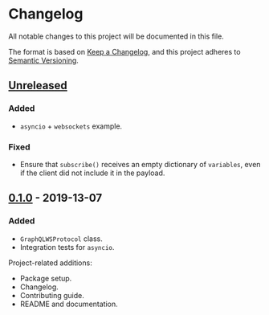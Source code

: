 # Changelog

All notable changes to this project will be documented in this file.

The format is based on [Keep a Changelog](https://keepachangelog.com/en/1.0.0/),
and this project adheres to [Semantic Versioning](https://semver.org/spec/v2.0.0.html).

## [Unreleased]

### Added

- `asyncio` + `websockets` example.

### Fixed

- Ensure that `subscribe()` receives an empty dictionary of `variables`, even if the client did not include it in the payload.

## [0.1.0] - 2019-13-07

### Added

- `GraphQLWSProtocol` class.
- Integration tests for `asyncio`.

Project-related additions:

- Package setup.
- Changelog.
- Contributing guide.
- README and documentation.

[unreleased]: https://github.com/florimondmanca/subscriptions-transport-ws-python/compare/0.1.0...HEAD
[0.1.0]: https://github.com/florimondmanca/subscriptions-transport-ws-python/compare/21655bd67577617fba051b5d3126e1216b0a2958...0.1.0
